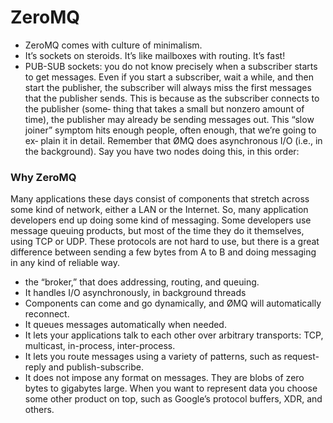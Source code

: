 # ZeroMQ

- ZeroMQ comes with culture of minimalism.
- It’s sockets on steroids. It’s like mailboxes with routing. It’s fast!
- PUB-SUB sockets: you do not know precisely when a subscriber starts to get messages. Even if you start a subscriber, wait a while, and then start the publisher, the subscriber will always miss the first messages that the publisher sends. This is because as the subscriber connects to the publisher (some‐ thing that takes a small but nonzero amount of time), the publisher may already be sending messages out.
This “slow joiner” symptom hits enough people, often enough, that we’re going to ex‐ plain it in detail. Remember that ØMQ does asynchronous I/O (i.e., in the background). Say you have two nodes doing this, in this order:

### Why ZeroMQ
Many applications these days consist of components that stretch across some kind of network, either a LAN or the Internet. So, many application developers end up doing some kind of messaging. Some developers use message queuing products, but most of the time they do it themselves, using TCP or UDP. These protocols are not hard to use, but there is a great difference between sending a few bytes from A to B and doing messaging in any kind of reliable way.
- the “broker,” that does addressing, routing, and queuing.
- It handles I/O asynchronously, in background threads
- Components can come and go dynamically, and ØMQ will automatically reconnect.
- It queues messages automatically when needed.
- It lets your applications talk to each other over arbitrary transports: TCP, multicast, in-process, inter-process.
- It lets you route messages using a variety of patterns, such as request-reply and publish-subscribe.
- It does not impose any format on messages. They are blobs of zero bytes to gigabytes large. When you want to represent data you choose some other product on top, such as Google’s protocol buffers, XDR, and others.